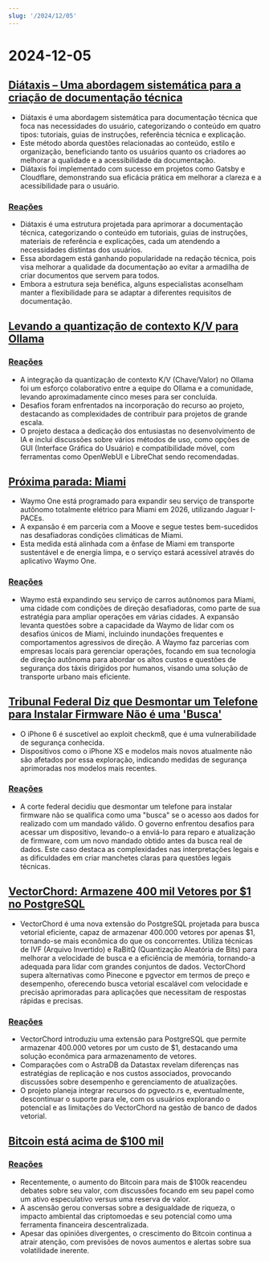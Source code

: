 ```yaml
---
slug: '/2024/12/05'
---
```


# 2024-12-05

## [Diátaxis – Uma abordagem sistemática para a criação de documentação técnica](https://diataxis.fr/)

- Diátaxis é uma abordagem sistemática para documentação técnica que foca nas necessidades do usuário, categorizando o conteúdo em quatro tipos: tutoriais, guias de instruções, referência técnica e explicação.
- Este método aborda questões relacionadas ao conteúdo, estilo e organização, beneficiando tanto os usuários quanto os criadores ao melhorar a qualidade e a acessibilidade da documentação.
- Diátaxis foi implementado com sucesso em projetos como Gatsby e Cloudflare, demonstrando sua eficácia prática em melhorar a clareza e a acessibilidade para o usuário.

### [Reações](https://news.ycombinator.com/item?id=42325011)

- Diátaxis é uma estrutura projetada para aprimorar a documentação técnica, categorizando o conteúdo em tutoriais, guias de instruções, materiais de referência e explicações, cada um atendendo a necessidades distintas dos usuários.
- Essa abordagem está ganhando popularidade na redação técnica, pois visa melhorar a qualidade da documentação ao evitar a armadilha de criar documentos que servem para todos.
- Embora a estrutura seja benéfica, alguns especialistas aconselham manter a flexibilidade para se adaptar a diferentes requisitos de documentação.

## [Levando a quantização de contexto K/V para Ollama](https://smcleod.net/2024/12/bringing-k/v-context-quantisation-to-ollama/)

### [Reações](https://news.ycombinator.com/item?id=42323953)

- A integração da quantização de contexto K/V (Chave/Valor) no Ollama foi um esforço colaborativo entre a equipe do Ollama e a comunidade, levando aproximadamente cinco meses para ser concluída.
- Desafios foram enfrentados na incorporação do recurso ao projeto, destacando as complexidades de contribuir para projetos de grande escala.
- O projeto destaca a dedicação dos entusiastas no desenvolvimento de IA e inclui discussões sobre vários métodos de uso, como opções de GUI (Interface Gráfica do Usuário) e compatibilidade móvel, com ferramentas como OpenWebUI e LibreChat sendo recomendadas.

## [Próxima parada: Miami](https://waymo.com/blog/2024/12/next-stop-miami/)

- Waymo One está programado para expandir seu serviço de transporte autônomo totalmente elétrico para Miami em 2026, utilizando Jaguar I-PACEs.
- A expansão é em parceria com a Moove e segue testes bem-sucedidos nas desafiadoras condições climáticas de Miami.
- Esta medida está alinhada com a ênfase de Miami em transporte sustentável e de energia limpa, e o serviço estará acessível através do aplicativo Waymo One.

### [Reações](https://news.ycombinator.com/item?id=42328971)

- Waymo está expandindo seu serviço de carros autônomos para Miami, uma cidade com condições de direção desafiadoras, como parte de sua estratégia para ampliar operações em várias cidades. A expansão levanta questões sobre a capacidade da Waymo de lidar com os desafios únicos de Miami, incluindo inundações frequentes e comportamentos agressivos de direção. A Waymo faz parcerias com empresas locais para gerenciar operações, focando em sua tecnologia de direção autônoma para abordar os altos custos e questões de segurança dos táxis dirigidos por humanos, visando uma solução de transporte urbano mais eficiente.

## [Tribunal Federal Diz que Desmontar um Telefone para Instalar Firmware Não é uma 'Busca'](https://www.techdirt.com/2024/12/04/federal-court-says-dismantling-a-phone-to-install-firmware-isnt-a-search-even-if-was-done-to-facilitate-a-search/)

- O iPhone 6 é suscetível ao exploit checkm8, que é uma vulnerabilidade de segurança conhecida.
- Dispositivos como o iPhone XS e modelos mais novos atualmente não são afetados por essa exploração, indicando medidas de segurança aprimoradas nos modelos mais recentes.

### [Reações](https://news.ycombinator.com/item?id=42329005)

- A corte federal decidiu que desmontar um telefone para instalar firmware não se qualifica como uma "busca" se o acesso aos dados for realizado com um mandado válido. O governo enfrentou desafios para acessar um dispositivo, levando-o a enviá-lo para reparo e atualização de firmware, com um novo mandado obtido antes da busca real de dados. Este caso destaca as complexidades nas interpretações legais e as dificuldades em criar manchetes claras para questões legais técnicas.

## [VectorChord: Armazene 400 mil Vetores por $1 no PostgreSQL](https://blog.pgvecto.rs/vectorchord-store-400k-vectors-for-1-in-postgresql)

- VectorChord é uma nova extensão do PostgreSQL projetada para busca vetorial eficiente, capaz de armazenar 400.000 vetores por apenas $1, tornando-se mais econômica do que os concorrentes. Utiliza técnicas de IVF (Arquivo Invertido) e RaBitQ (Quantização Aleatória de Bits) para melhorar a velocidade de busca e a eficiência de memória, tornando-a adequada para lidar com grandes conjuntos de dados. VectorChord supera alternativas como Pinecone e pgvector em termos de preço e desempenho, oferecendo busca vetorial escalável com velocidade e precisão aprimoradas para aplicações que necessitam de respostas rápidas e precisas.

### [Reações](https://news.ycombinator.com/item?id=42324059)

- VectorChord introduziu uma extensão para PostgreSQL que permite armazenar 400.000 vetores por um custo de $1, destacando uma solução econômica para armazenamento de vetores.
- Comparações com o AstraDB da Datastax revelam diferenças nas estratégias de replicação e nos custos associados, provocando discussões sobre desempenho e gerenciamento de atualizações.
- O projeto planeja integrar recursos do pgvecto.rs e, eventualmente, descontinuar o suporte para ele, com os usuários explorando o potencial e as limitações do VectorChord na gestão de banco de dados vetorial.

## [Bitcoin está acima de $100 mil](https://www.tradingview.com/symbols/BTCUSD/)

### [Reações](https://news.ycombinator.com/item?id=42324263)

- Recentemente, o aumento do Bitcoin para mais de $100k reacendeu debates sobre seu valor, com discussões focando em seu papel como um ativo especulativo versus uma reserva de valor.
- A ascensão gerou conversas sobre a desigualdade de riqueza, o impacto ambiental das criptomoedas e seu potencial como uma ferramenta financeira descentralizada.
- Apesar das opiniões divergentes, o crescimento do Bitcoin continua a atrair atenção, com previsões de novos aumentos e alertas sobre sua volatilidade inerente.

<head>
  <meta property="og:title" content="Diátaxis – Uma abordagem sistemática para a criação de documentação técnica" />
  <meta property="og:type" content="website" />
  <meta property="og:image" content="https://og.cho.sh/api/og/?title=Di%C3%A1taxis%20%E2%80%93%20Uma%20abordagem%20sistem%C3%A1tica%20para%20a%20cria%C3%A7%C3%A3o%20de%20documenta%C3%A7%C3%A3o%20t%C3%A9cnica&subheading=quinta-feira%2C%205%20de%20dezembro%20de%202024%3A%20Resumo%20do%20Hacker%20News" />
</head>
